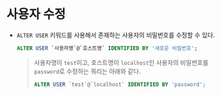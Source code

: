 # 사용자 수정

- `ALTER USER` 키워드를 사용해서 존재하는 사용자의 비밀번호를 수정할 수 있다.

  ```sql
  ALTER USER `사용자명`@`호스트명` IDENTIFIED BY '새로운 비밀번호';
  ```

  > 사용자명이 `test`이고, 호스트명이 `localhost`인 사용자의 비밀번호를 `password`로 수정하는 쿼리는 아래와 같다.
  >
  > ```sql
  > ALTER USER `test`@`localhost` IDENTIFIED BY 'password';
  > ```
